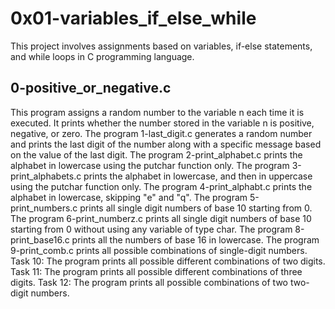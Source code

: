 
# 0x01-variables_if_else_while

This project involves assignments based on variables, if-else statements, and while loops in C programming language.

## 0-positive_or_negative.c

This program assigns a random number to the variable n each time it is executed. It prints whether the number stored in the variable n is positive, negative, or zero.
The program 1-last_digit.c generates a random number and prints the last digit of the number along with a specific message based on the value of the last digit.
The program 2-print_alphabet.c prints the alphabet in lowercase using the putchar function only.
The program 3-print_alphabets.c prints the alphabet in lowercase, and then in uppercase using the putchar function only.
The program 4-print_alphabt.c prints the alphabet in lowercase, skipping "e" and "q".
The program 5-print_numbers.c prints all single digit numbers of base 10 starting from 0.
The program 6-print_numberz.c prints all single digit numbers of base 10 starting from 0 without using any variable of type char.
The program 8-print_base16.c prints all the numbers of base 16 in lowercase.
The program 9-print_comb.c prints all possible combinations of single-digit numbers.
Task 10: The program prints all possible different combinations of two digits.
Task 11: The program prints all possible different combinations of three digits.
Task 12: The program prints all possible combinations of two two-digit numbers.
